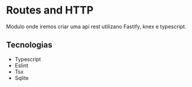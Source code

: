 # Routes and HTTP

Modulo onde iremos criar uma api rest utilizano Fastify, knex e typescript.


## Tecnologias

- Typescript
- Eslint
- Tsx
- Sqlite